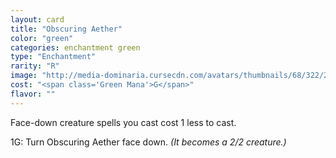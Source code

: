 ```yaml
---
layout: card
title: "Obscuring Aether"
color: "green"
categories: enchantment green
type: "Enchantment"
rarity: "R"
image: "http://media-dominaria.cursecdn.com/avatars/thumbnails/68/322/200/283/635618399965323251.png"
cost: "<span class='Green Mana'>G</span>"
flavor: ""
---
```


Face-down creature spells you cast cost <span class="tip mana-icon mana-colorless-01" title="1 Colorless Mana">1</span> less to cast.

<span class="tip mana-icon mana-colorless-01" title="1 Colorless Mana">1</span><span class="tip mana-icon mana-green" title="1 Green Mana">G</span>: Turn Obscuring Aether face down. <em>(It becomes a 2/2 creature.)</em>

